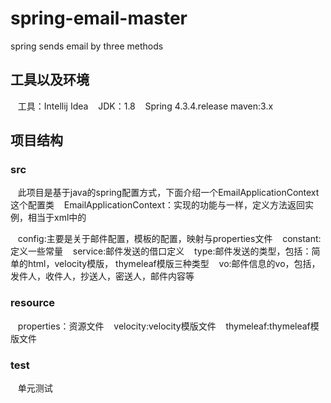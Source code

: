 # spring-email-master
spring sends email by three methods

## 工具以及环境
    工具：Intellij Idea
    JDK：1.8
    Spring 4.3.4.release
    maven:3.x
## 项目结构
### src
    此项目是基于java的spring配置方式，下面介绍一个EmailApplicationContext这个配置类
    EmailApplicationContext：实现的功能与<beans></beans>一样，定义方法返回实例，相当于xml中的<bean id="" class=""></bean>
    
    config:主要是关于邮件配置，模板的配置，映射与properties文件
    constant:定义一些常量
    service:邮件发送的借口定义
    type:邮件发送的类型，包括：简单的html，velocity模版， thymeleaf模版三种类型
    vo:邮件信息的vo，包括，发件人，收件人，抄送人，密送人，邮件内容等
### resource
    properties：资源文件
    velocity:velocity模版文件
    thymeleaf:thymeleaf模版文件
### test
    单元测试
